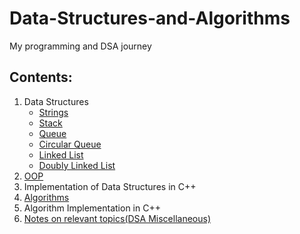 # Data-Structures-and-Algorithms

My programming and DSA journey

## Contents:

1. Data Structures
   - [Strings](https://github.com/ShubhamJagtap2000/Data-Structures-and-Algorithms/tree/main/Strings)
   - [Stack](https://github.com/ShubhamJagtap2000/Data-Structures-and-Algorithms/tree/main/Stack)
   - [Queue](https://github.com/ShubhamJagtap2000/Data-Structures-and-Algorithms/tree/main/Queue)
   - [Circular Queue](https://github.com/ShubhamJagtap2000/Data-Structures-and-Algorithms/tree/main/Circular%20Queue)
   - [Linked List](https://github.com/ShubhamJagtap2000/Data-Structures-and-Algorithms/tree/main/Linked%20List)
   - [Doubly Linked List](https://github.com/ShubhamJagtap2000/Data-Structures-and-Algorithms/tree/main/Doubly%20Linked%20List)
3. [OOP](https://github.com/ShubhamJagtap2000/Data-Structures-and-Algorithms/tree/main/OOP)
4. Implementation of Data Structures in C++
5. [Algorithms](https://github.com/ShubhamJagtap2000/Data-Structures-and-Algorithms/tree/main/Algorithms)
6. Algorithm Implementation in C++
7. [Notes on relevant topics(DSA Miscellaneous)](https://github.com/ShubhamJagtap2000/Data-Structures-and-Algorithms/tree/main/DSA%20Miscellaneous%20Topics)
